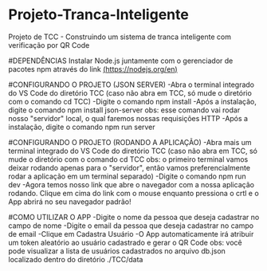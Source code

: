 # Projeto-Tranca-Inteligente
Projeto de TCC - Construindo um sistema de tranca inteligente com verificação por QR Code

#DEPENDÊNCIAS
Instalar Node.js juntamente com o gerenciador de pacotes npm através do link [(https://nodejs.org/en)](https://nodejs.org/en/download/current)

#CONFIGURANDO O PROJETO (JSON SERVER)
-Abra o terminal integrado do VS Code do diretório TCC (caso não abra em TCC, só mude o diretório com o comando cd TCC)
-Digite o comando npm install
-Após a instalação, digite o comando npm install json-server 
  obs: esse comando vai rodar nosso "servidor" local, o qual faremos nossas requisições HTTP
-Após a instalação, digite o comando npm run server

#CONFIGURANDO O PROJETO (RODANDO A APLICAÇÃO)
-Abra mais um terminal integrado do VS Code do diretório TCC (caso não abra em TCC, só mude o diretório com o comando cd TCC
  obs: o primeiro terminal vamos deixar rodando apenas para o "servidor", então vamos preferencialmente rodar a aplicação em um terminal separado)
-Digite o comando npm run dev
-Agora temos nosso link que abre o navegador com a nossa aplicação rodando. Clique em cima do link com o mouse enquanto pressiona o crtl e o App abrirá
 no seu navegador padrão!

#COMO UTILIZAR O APP
-Digite o nome da pessoa que deseja cadastrar no campo de nome
-Digite o email da pessoa que deseja cadastrar no campo de email
-Clique em Cadastra Usuário
-O App automaticamente irá atribuir um token aleatório ao usuário cadastrado e gerar o QR Code
  obs: você pode visualizar a lista de usuários cadastrados no arquivo db.json localizado dentro do diretório ./TCC/data

